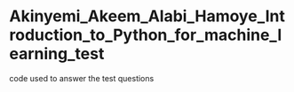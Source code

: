 # Akinyemi_Akeem_Alabi_Hamoye_Introduction_to_Python_for_machine_learning_test
code used to answer the test questions
